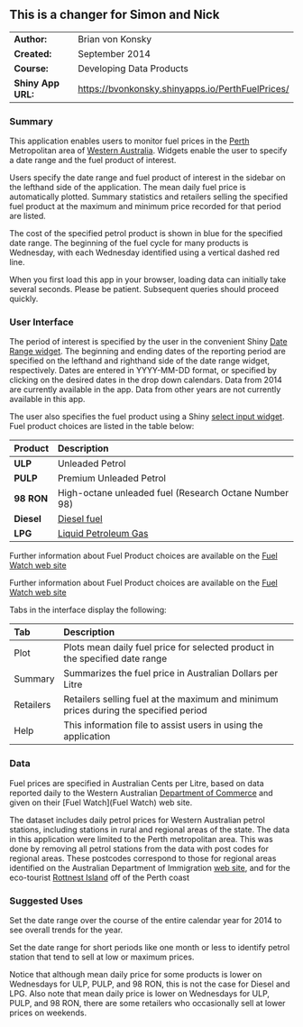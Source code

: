 ##  This is a changer for Simon and Nick


|                   |                                                        |
|:------------------|:-------------------------------------------------------|
|**Author:**        | Brian von Konsky
|**Created:**       | September 2014
|**Course:**        | Developing Data Products
|**Shiny App URL:** | https://bvonkonsky.shinyapps.io/PerthFuelPrices/   

### Summary

This application enables users to monitor fuel prices in the [Perth](http://en.wikipedia.org/wiki/Perth) Metropolitan area of [Western Australia](http://en.wikipedia.org/wiki/Western_Australia).  Widgets enable the user to specify a date range and the fuel product of interest. 

Users specify the date range and fuel product of interest in the sidebar on the lefthand side of the application. The mean daily fuel price is automatically plotted. Summary statistics and retailers selling the specified fuel product at the maximum and minimum price recorded for that period are listed.

The cost of the specified petrol product is shown in blue for the specified date range. The beginning of the fuel cycle for many products is Wednesday, with each Wednesday identified using a vertical dashed red line.

When you first load this app in your browser, loading data can initially take several seconds. Please be patient. Subsequent queries should proceed quickly.

### User Interface 

The period of interest is specified by the user in the convenient Shiny [Date Range widget](http://shiny.rstudio.com/gallery/date-and-date-range.html).  The beginning and ending dates of the reporting period are specified on the lefthand and righthand side of the date range widget, respectively. Dates are entered in YYYY-MM-DD format, or specified by clicking on the desired dates in the drop down calendars. Data from 2014 are currently available in the app. Data from other years are not currently available in this app.

The user also specifies the fuel product using a Shiny [select input widget](http://shiny.rstudio.com/reference/shiny/latest/selectInput.html).  Fuel product choices are listed in the table below:

|Product     |Description          |
|:-----------|:-------------------|
|**ULP**     | Unleaded Petrol
|**PULP**    | Premium Unleaded Petrol
|**98 RON**  | High-octane unleaded fuel (Research Octane Number 98)
|**Diesel**  | [Diesel fuel](http://en.wikipedia.org/wiki/Diesel_fuel)
|**LPG**     | [Liquid Petroleum Gas](http://en.wikipedia.org/wiki/Liquefied_petroleum_gas)


Further information about Fuel Product choices are available on the [Fuel Watch web site](http://www.fuelwatch.wa.gov.au/fuelwatch/pages/public/contentholder.jspx?key=fuelTypes.html)

Further information about Fuel Product choices are available on the [Fuel Watch web site](http://www.fuelwatch.wa.gov.au/fuelwatch/pages/public/contentholder.jspx?key=fuelTypes.html)

Tabs in the interface display the following:

| Tab        |  Description       |
|:-----------|:-------------------|
| Plot       | Plots mean daily fuel price for selected product in the specified date range
| Summary    | Summarizes the fuel price in Australian Dollars per Litre
| Retailers  | Retailers selling fuel at the maximum and minimum prices during the specified period
| Help       | This information file to assist users in using the application

### Data

Fuel prices are specified in Australian Cents per Litre, based on data reported daily to the Western Australian [Department of Commerce](http://www.commerce.wa.gov.au/) and given on their [Fuel Watch](Fuel Watch) web site.

The dataset includes daily petrol prices for Western Australian petrol stations, including stations in rural and regional areas of the state.  The data in this application were limited to the Perth metropolitan area. This was done by removing all petrol stations from the data with post codes for regional areas. These postcodes correspond to those for regional areas identified on the Australian Department of Immigration [web site]( https://www.immi.gov.au/skilled/general-skilled-migration/regional-growth.htm), and for the eco-tourist [Rottnest Island](http://en.wikipedia.org/wiki/Rottnest_Island) off of the Perth coast

### Suggested Uses
Set the date range over the course of the entire calendar year for 2014 to see overall trends for the year.


Set the date range for short periods like one month or less to identify petrol station that tend to sell at low or maximum prices.

Notice that although mean daily price for some products is lower on Wednesdays for ULP, PULP, and 98 RON, this is not the case for Diesel and LPG. Also note that mean daily price is lower on Wednesdays for ULP, PULP, and 98 RON, there are some retailers who occasionally sell at lower prices on weekends.

